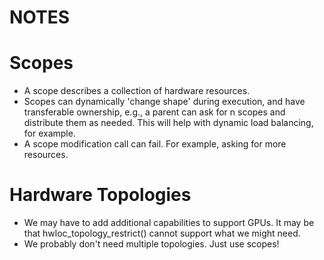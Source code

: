 # NOTES

Scopes
======
* A scope describes a collection of hardware resources.
* Scopes can dynamically 'change shape' during execution, and have transferable
  ownership, e.g.,  a parent can ask for n scopes and distribute them as needed.
  This will help with dynamic load balancing, for example.
* A scope modification call can fail. For example, asking for more resources.

Hardware Topologies
===================
* We may have to add additional capabilities to support GPUs. It may be that
  hwloc_topology_restrict() cannot support what we might need.
* We probably don't need multiple topologies. Just use scopes!
